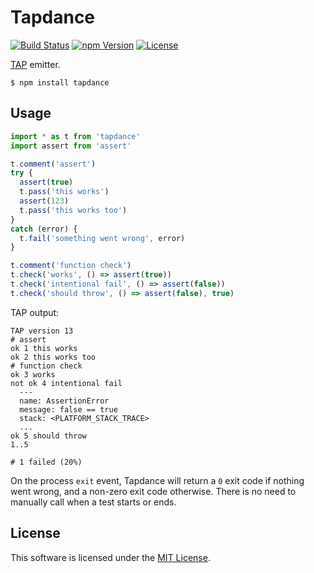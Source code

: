# Tapdance

[![Build Status](https://img.shields.io/travis/0x8890/tapdance/master.svg?style=flat-square)](https://travis-ci.org/0x8890/tapdance)
[![npm Version](https://img.shields.io/npm/v/tapdance.svg?style=flat-square)](https://www.npmjs.com/package/tapdance)
[![License](https://img.shields.io/npm/l/tapdance.svg?style=flat-square)](https://raw.githubusercontent.com/0x8890/tapdance/master/LICENSE)

[TAP](https://testanything.org) emitter.

```
$ npm install tapdance
```

## Usage

```js
import * as t from 'tapdance'
import assert from 'assert'

t.comment('assert')
try {
  assert(true)
  t.pass('this works')
  assert(123)
  t.pass('this works too')
}
catch (error) {
  t.fail('something went wrong', error)
}

t.comment('function check')
t.check('works', () => assert(true))
t.check('intentional fail', () => assert(false))
t.check('should throw', () => assert(false), true)
```

TAP output:

```
TAP version 13
# assert
ok 1 this works
ok 2 this works too
# function check
ok 3 works
not ok 4 intentional fail
  ---
  name: AssertionError
  message: false == true
  stack: <PLATFORM_STACK_TRACE>
  ...
ok 5 should throw
1..5

# 1 failed (20%)
```

On the process `exit` event, Tapdance will return a `0` exit code if nothing went wrong, and a non-zero exit code otherwise. There is no need to manually call when a test starts or ends.


## License

This software is licensed under the [MIT License](//github.com/0x8890/tapdance/blob/master/LICENSE).
